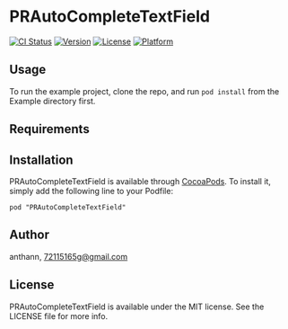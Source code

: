 # PRAutoCompleteTextField

[![CI Status](http://img.shields.io/travis/anthann/PRAutoCompleteTextField.svg?style=flat)](https://travis-ci.org/anthann/PRAutoCompleteTextField)
[![Version](https://img.shields.io/cocoapods/v/PRAutoCompleteTextField.svg?style=flat)](http://cocoadocs.org/docsets/PRAutoCompleteTextField)
[![License](https://img.shields.io/cocoapods/l/PRAutoCompleteTextField.svg?style=flat)](http://cocoadocs.org/docsets/PRAutoCompleteTextField)
[![Platform](https://img.shields.io/cocoapods/p/PRAutoCompleteTextField.svg?style=flat)](http://cocoadocs.org/docsets/PRAutoCompleteTextField)

## Usage

To run the example project, clone the repo, and run `pod install` from the Example directory first.

## Requirements

## Installation

PRAutoCompleteTextField is available through [CocoaPods](http://cocoapods.org). To install
it, simply add the following line to your Podfile:

    pod "PRAutoCompleteTextField"

## Author

anthann, 72115165g@gmail.com

## License

PRAutoCompleteTextField is available under the MIT license. See the LICENSE file for more info.

